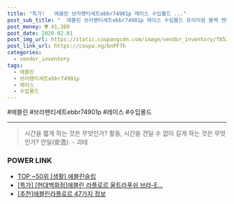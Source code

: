 ```yaml
--- 
title: "특가!   에블린 브라팬티세트ebbr74901p 레이스 수입몰드 ..." 
post_sub_title: "  에블린 브라팬티세트ebbr74901p 레이스 수입몰드 프리미엄 블랙 엔터식스" 
post_money: ₩ 41,360 
post_date: 2020.02.01 
post_img_url: https://static.coupangcdn.com/image/vendor_inventory/f852/180fba2d4ef329fce7f05a6f5e8c5cd807c774079993208a96acc9045c41.jpg 
post_link_url: https://coupa.ng/bnPF7h 
categories: 
  - vendor_inventory 
tags: 
  - 에블린 
  - 브라팬티세트ebbr74901p 
  - 레이스 
  - 수입몰드 
--- 
```

  #에블린 #브라팬티세트ebbr74901p #레이스 #수입몰드 
<hr> 

> 시간을 짧게 하는 것은 무엇인가? 활동, 시간을 견딜 수 없이 길게 하는 것은 무엇인가? 안일(安逸). - 괴테 


### POWER LINK

* <a href="https://blog.naver.com/an0733/221786135112" target="_blank"> TOP ~50위 [생활] 에블린슬립</a>
* <a href="https://blog.naver.com/sakai111/221790712470" target="_blank">[특가] [현대백화점]에블린 라플로르 울트라푸쉬 브라-E...</a>
* <a href="https://blog.naver.com/fasyy4321/221789603703" target="_blank">[추천]에블린라플로르 47가지 정보</a>
